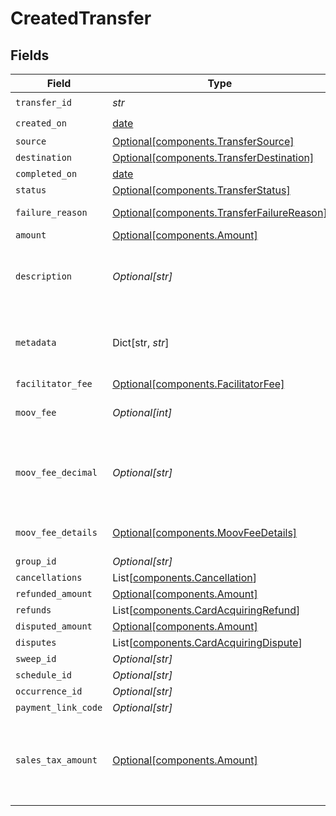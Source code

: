 # CreatedTransfer


## Fields

| Field                                                                                                                            | Type                                                                                                                             | Required                                                                                                                         | Description                                                                                                                      | Example                                                                                                                          |
| -------------------------------------------------------------------------------------------------------------------------------- | -------------------------------------------------------------------------------------------------------------------------------- | -------------------------------------------------------------------------------------------------------------------------------- | -------------------------------------------------------------------------------------------------------------------------------- | -------------------------------------------------------------------------------------------------------------------------------- |
| `transfer_id`                                                                                                                    | *str*                                                                                                                            | :heavy_check_mark:                                                                                                               | N/A                                                                                                                              |                                                                                                                                  |
| `created_on`                                                                                                                     | [date](https://docs.python.org/3/library/datetime.html#date-objects)                                                             | :heavy_check_mark:                                                                                                               | N/A                                                                                                                              |                                                                                                                                  |
| `source`                                                                                                                         | [Optional[components.TransferSource]](../../models/components/transfersource.md)                                                 | :heavy_minus_sign:                                                                                                               | N/A                                                                                                                              |                                                                                                                                  |
| `destination`                                                                                                                    | [Optional[components.TransferDestination]](../../models/components/transferdestination.md)                                       | :heavy_minus_sign:                                                                                                               | N/A                                                                                                                              |                                                                                                                                  |
| `completed_on`                                                                                                                   | [date](https://docs.python.org/3/library/datetime.html#date-objects)                                                             | :heavy_minus_sign:                                                                                                               | N/A                                                                                                                              |                                                                                                                                  |
| `status`                                                                                                                         | [Optional[components.TransferStatus]](../../models/components/transferstatus.md)                                                 | :heavy_minus_sign:                                                                                                               | Status of a transfer.                                                                                                            |                                                                                                                                  |
| `failure_reason`                                                                                                                 | [Optional[components.TransferFailureReason]](../../models/components/transferfailurereason.md)                                   | :heavy_minus_sign:                                                                                                               | Reason for a transfer's failure.                                                                                                 |                                                                                                                                  |
| `amount`                                                                                                                         | [Optional[components.Amount]](../../models/components/amount.md)                                                                 | :heavy_minus_sign:                                                                                                               | N/A                                                                                                                              |                                                                                                                                  |
| `description`                                                                                                                    | *Optional[str]*                                                                                                                  | :heavy_minus_sign:                                                                                                               | An optional description of the transfer that is used on receipts and for your own internal use.                                  | Pay Instructor for May 15 Class                                                                                                  |
| `metadata`                                                                                                                       | Dict[str, *str*]                                                                                                                 | :heavy_minus_sign:                                                                                                               | Free-form key-value pair list. Useful for storing information that is not captured elsewhere.                                    | {<br/>"optional": "metadata"<br/>}                                                                                               |
| `facilitator_fee`                                                                                                                | [Optional[components.FacilitatorFee]](../../models/components/facilitatorfee.md)                                                 | :heavy_minus_sign:                                                                                                               | Total or markup fee.                                                                                                             |                                                                                                                                  |
| `moov_fee`                                                                                                                       | *Optional[int]*                                                                                                                  | :heavy_minus_sign:                                                                                                               | Fees charged to your platform account for transfers.                                                                             |                                                                                                                                  |
| `moov_fee_decimal`                                                                                                               | *Optional[str]*                                                                                                                  | :heavy_minus_sign:                                                                                                               | Same as `moovFee`, but a decimal-formatted numerical string that represents up to 9 decimal place precision.                     |                                                                                                                                  |
| `moov_fee_details`                                                                                                               | [Optional[components.MoovFeeDetails]](../../models/components/moovfeedetails.md)                                                 | :heavy_minus_sign:                                                                                                               | Processing and pass-through costs that add up to the moovFee.                                                                    |                                                                                                                                  |
| `group_id`                                                                                                                       | *Optional[str]*                                                                                                                  | :heavy_minus_sign:                                                                                                               | N/A                                                                                                                              |                                                                                                                                  |
| `cancellations`                                                                                                                  | List[[components.Cancellation](../../models/components/cancellation.md)]                                                         | :heavy_minus_sign:                                                                                                               | N/A                                                                                                                              |                                                                                                                                  |
| `refunded_amount`                                                                                                                | [Optional[components.Amount]](../../models/components/amount.md)                                                                 | :heavy_minus_sign:                                                                                                               | N/A                                                                                                                              |                                                                                                                                  |
| `refunds`                                                                                                                        | List[[components.CardAcquiringRefund](../../models/components/cardacquiringrefund.md)]                                           | :heavy_minus_sign:                                                                                                               | N/A                                                                                                                              |                                                                                                                                  |
| `disputed_amount`                                                                                                                | [Optional[components.Amount]](../../models/components/amount.md)                                                                 | :heavy_minus_sign:                                                                                                               | N/A                                                                                                                              |                                                                                                                                  |
| `disputes`                                                                                                                       | List[[components.CardAcquiringDispute](../../models/components/cardacquiringdispute.md)]                                         | :heavy_minus_sign:                                                                                                               | N/A                                                                                                                              |                                                                                                                                  |
| `sweep_id`                                                                                                                       | *Optional[str]*                                                                                                                  | :heavy_minus_sign:                                                                                                               | N/A                                                                                                                              |                                                                                                                                  |
| `schedule_id`                                                                                                                    | *Optional[str]*                                                                                                                  | :heavy_minus_sign:                                                                                                               | N/A                                                                                                                              |                                                                                                                                  |
| `occurrence_id`                                                                                                                  | *Optional[str]*                                                                                                                  | :heavy_minus_sign:                                                                                                               | N/A                                                                                                                              |                                                                                                                                  |
| `payment_link_code`                                                                                                              | *Optional[str]*                                                                                                                  | :heavy_minus_sign:                                                                                                               | N/A                                                                                                                              |                                                                                                                                  |
| `sales_tax_amount`                                                                                                               | [Optional[components.Amount]](../../models/components/amount.md)                                                                 | :heavy_minus_sign:                                                                                                               | Optional sales tax amount. `transfer.amount.value` should be inclusive of any sales tax and represents the total amount charged. |                                                                                                                                  |